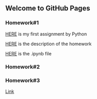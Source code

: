 ## Welcome to GitHub Pages



### Homework#1
[HERE](HW1/Homework-1.html) is my first assignment by Python

[HERE](HW1/IE360_Spring22_HW1.pdf) is the description of the homework

[HERE](HW1/Homework-1.ipynb) is the .ipynb file

### Homework#2
### Homework#3

[Link](https://moodle.boun.edu.tr)
